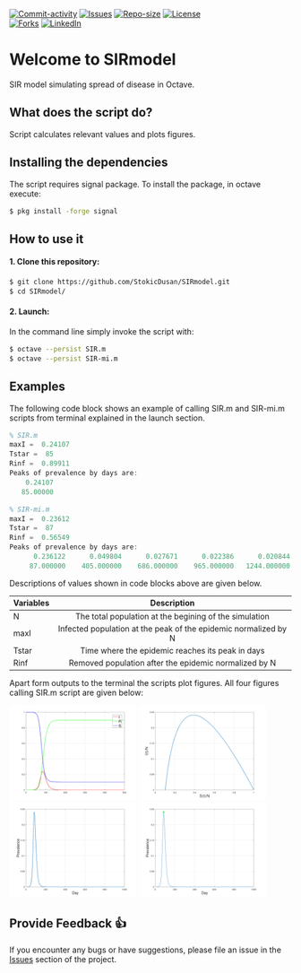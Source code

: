 [![Commit-activity][commit-activity-shield]][commit-activity-url]
[![Issues][issues-shield]][issues-url]
[![Repo-size][repo-size-shield]][repo-size-url]
[![License][license-shield]][license-url]  
[![Forks][forks-shield]][forks-url]
[![LinkedIn][linkedin-shield]][linkedin-url]

# Welcome to SIRmodel
SIR model simulating spread of disease in Octave.

## What does the script do?
Script calculates relevant values and plots figures.

## Installing the dependencies
The script requires signal package. To install the package, in octave execute:
```bash
$ pkg install -forge signal
```
## How to use it
#### 1. Clone this repository:
```bash
$ git clone https://github.com/StokicDusan/SIRmodel.git
$ cd SIRmodel/
```
#### 2. Launch:
In the command line simply invoke the script with:
```bash
$ octave --persist SIR.m
$ octave --persist SIR-mi.m
```

## Examples
The following code block shows an example of calling SIR.m and SIR-mi.m scripts from terminal explained in the launch section.
```octave
% SIR.m
maxI =  0.24107
Tstar =  85
Rinf =  0.89911
Peaks of prevalence by days are:
    0.24107
   85.00000
```

```octave
% SIR-mi.m
maxI =  0.23612
Tstar =  87
Rinf =  0.56549
Peaks of prevalence by days are:
      0.236122      0.049804      0.027671      0.022386      0.020844      0.020363      0.020209
     87.000000    405.000000    686.000000    965.000000   1244.000000   1523.000000   1802.000000
```
Descriptions of values shown in code blocks above are given below.

|Variables | Description |
|:---------------|:-----:|
|N	| The total population at the begining of the simulation |
|maxI	| Infected population at the peak of the epidemic normalized by N |
|Tstar	| Time where the epidemic reaches its peak in days |
|Rinf	| Removed population after the epidemic normalized by N |

Apart form outputs to the terminal the scripts plot figures. All four figures calling SIR.m script are given below:  

<img src="/assets/SIR-figure-1.png" width="45%" height="45%" /> <img src="/assets/SIR-figure-2.png" width="45%" height="45%" />
<img src="/assets/SIR-figure-3.png" width="45%" height="45%" /> <img src="/assets/SIR-figure-4.png" width="45%" height="45%" />

## Provide Feedback 👍

If you encounter any bugs or have suggestions, please file an issue in the [Issues][issues-url] section of the project.

[forks-shield]: https://img.shields.io/github/forks/StokicDusan/SIRmodel?style=social
[forks-url]: https://github.com/StokicDusan/SIRmodel/network/members
[issues-shield]: https://img.shields.io/github/issues/StokicDusan/SIRmodel
[issues-url]: https://github.com/StokicDusan/SIRmodel/issues
[commit-activity-shield]: https://img.shields.io/github/last-commit/StokicDusan/SIRmodel
[commit-activity-url]: https://github.com/StokicDusan/SIRmodel/graphs/commit-activity
[license-url]: https://github.com/StokicDusan/SIRmodel/blob/main/LICENSE
[license-shield]: https://img.shields.io/github/license/StokicDusan/SIRmodel
[repo-size-shield]: https://img.shields.io/github/repo-size/StokicDusan/SIRmodel
[repo-size-url]: https://img.shields.io/github/repo-size/StokicDusan/SIRmodel
[linkedin-shield]: https://img.shields.io/badge/LinkedIn-0077B5?style=plastice&logo=linkedin&logoColor=white
[linkedin-url]: https://linkedin.com/in/stokicdusan
